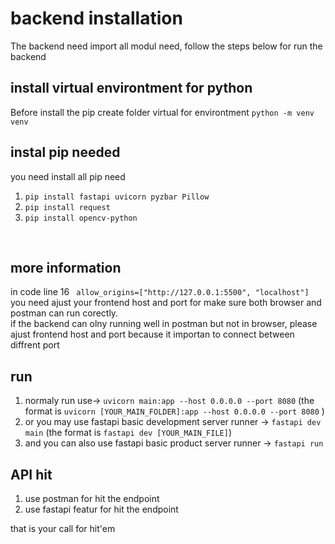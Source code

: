 # backend installation
The backend need import all modul need, follow the steps below for run the backend

install virtual environtment for python
-
Before install the pip create folder virtual for environtment `python -m venv venv`<br>

instal pip needed
-
you need install all pip need
1. `pip install fastapi uvicorn pyzbar Pillow `
2. `pip install request`
3. `pip install opencv-python`
<br>

more information
-
in code line 16 ` allow_origins=["http://127.0.0.1:5500", "localhost"]` you need ajust your frontend host and port for make sure both browser and postman can run corectly.<br>
if the backend can olny running well in postman but not in browser, please ajust frontend host and port because it importan to connect between diffrent port 

run
--
1. normaly run use-> `uvicorn main:app --host 0.0.0.0 --port 8080` (the format is `uvicorn [YOUR_MAIN_FOLDER]:app --host 0.0.0.0 --port 8080` )
2. or you may use fastapi basic development server runner -> `fastapi dev main` (the format is `fastapi dev [YOUR_MAIN_FILE]`)
3. and you can also use fastapi basic product server runner -> `fastapi run`
 
API hit
-
1. use postman for hit the endpoint
2. use fastapi featur for hit the endpoint

that is your call for hit'em

